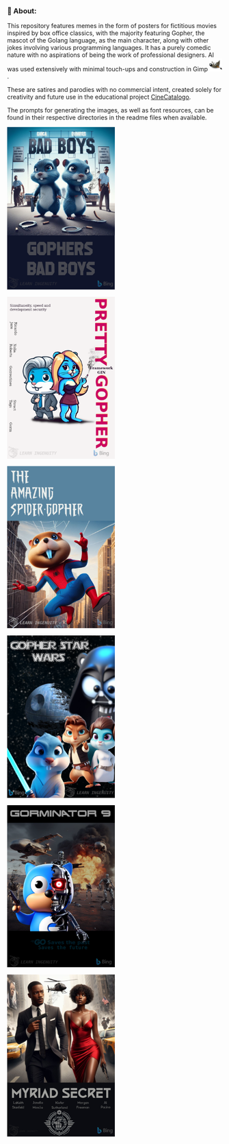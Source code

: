 ### :green_book: About:

This repository features memes in the form of posters for fictitious movies inspired by box office classics, with the majority featuring Gopher, the mascot of the Golang language, as the main character, along with other jokes involving various programming languages. It has a purely comedic nature with no aspirations of being the work of professional designers. AI was used extensively with minimal touch-ups and construction in Gimp [<img src="./assets/icons/gimp.svg" width="30" height="30" title="Gimp" alt="Gimp Logo" />](https://www.gimp.org/).

These are satires and parodies with no commercial intent, created solely for creativity and future use in the educational project [CineCatalogo](https://github.com/jtonynet/cine-catalogo). 

The prompts for generating the images, as well as font resources, can be found in their respective directories in the readme files when available.



[<img src="./posters/bad_boys/poster.png" width="50%">](./posters/bad_boys/README.md)<br/>

<img src="./posters/pretty_gopher/poster.png" width="50%"><br/>
<!-- <img src="./posters/pretty_gopher/poster.png" width="50%">](./posters/pretty_gopher/README.md)<br/> -->

<img src="./posters/spyder_gopher/poster.png" width="50%"><br/>
<!-- <img src="./posters/spyder_gopher/poster.png" width="50%">](./posters/spyder_gopher/README.md)<br/> -->

<img src="./posters/star_wars/poster.png" width="50%">
<!-- img src="./posters/star_wars/poster.png" width="50%">(./posters/star_wars/README.md)<br/> -->

[<img src="./posters/terminator_go/poster.png" width="50%">](./posters/terminator_go/README.md)<br/>

[<img src="./posters/myriad_secrets/poster.png" width="50%">](./posters/myriad_secrets/README.md)<br/>


<!-- 
https://www.klipartz.com/en/sticker-png-gikwo/download

https://br.freepik.com/fotos-gratis/ceu-estrelado_7061153.htm#query=ceu%20estrelado%20png&position=0&from_view=keyword&track=ais

https://www.dafont.com/star-jedi.font

https://www.dafont.com/pt/rio-black.font
-->
